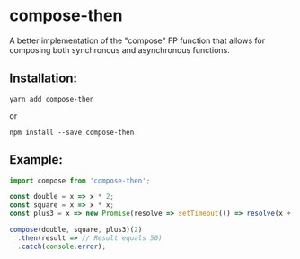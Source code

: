 # compose-then
A better implementation of the "compose" FP function that allows for composing both synchronous and asynchronous functions.

## Installation:
```
yarn add compose-then
```
or
```
npm install --save compose-then
```

## Example:

```js
import compose from 'compose-then';

const double = x => x * 2;
const square = x => x * x;
const plus3 = x => new Promise(resolve => setTimeout(() => resolve(x + 3), 100));

compose(double, square, plus3)(2)
  .then(result => // Result equals 50)
  .catch(console.error);

```
